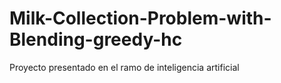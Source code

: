 # Milk-Collection-Problem-with-Blending-greedy-hc
Proyecto presentado en el ramo de inteligencia artificial
